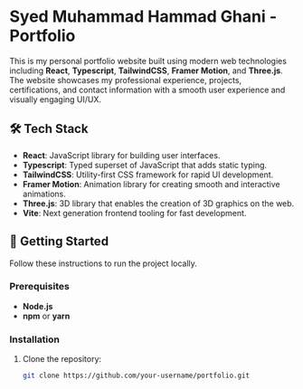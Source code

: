 # Syed Muhammad Hammad Ghani - Portfolio

This is my personal portfolio website built using modern web technologies including **React**, **Typescript**, **TailwindCSS**, **Framer Motion**, and **Three.js**. The website showcases my professional experience, projects, certifications, and contact information with a smooth user experience and visually engaging UI/UX.

## 🛠️ Tech Stack

- **React**: JavaScript library for building user interfaces.
- **Typescript**: Typed superset of JavaScript that adds static typing.
- **TailwindCSS**: Utility-first CSS framework for rapid UI development.
- **Framer Motion**: Animation library for creating smooth and interactive animations.
- **Three.js**: 3D library that enables the creation of 3D graphics on the web.
- **Vite**: Next generation frontend tooling for fast development.

## 🚀 Getting Started

Follow these instructions to run the project locally.

### Prerequisites

- **Node.js**
- **npm** or **yarn**

### Installation

1. Clone the repository:

   ```bash
   git clone https://github.com/your-username/portfolio.git
   ```
